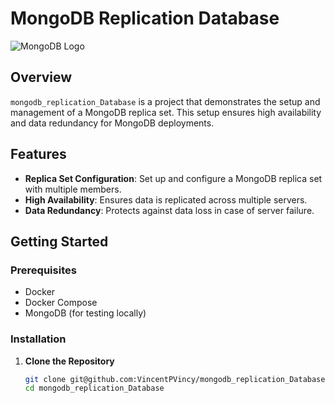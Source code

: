 # MongoDB Replication Database

![MongoDB Logo](https://www.mongodb.com/assets/images/global/logos/brand-guidelines/MongoDB_Logo_White.svg)

## Overview

`mongodb_replication_Database` is a project that demonstrates the setup and management of a MongoDB replica set. This setup ensures high availability and data redundancy for MongoDB deployments.

## Features

- **Replica Set Configuration**: Set up and configure a MongoDB replica set with multiple members.
- **High Availability**: Ensures data is replicated across multiple servers.
- **Data Redundancy**: Protects against data loss in case of server failure.

## Getting Started

### Prerequisites

- Docker
- Docker Compose
- MongoDB (for testing locally)

### Installation

1. **Clone the Repository**

   ```bash
   git clone git@github.com:VincentPVincy/mongodb_replication_Database.git
   cd mongodb_replication_Database
   ```
